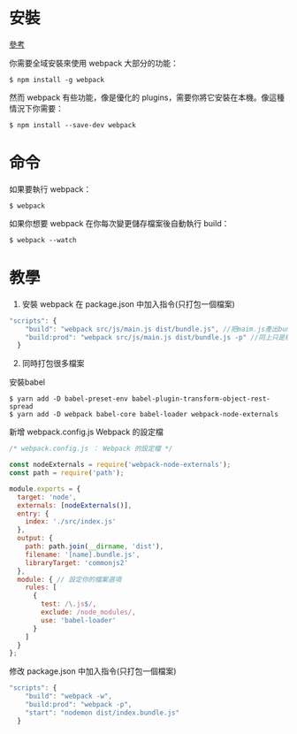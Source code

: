 
# 安裝
[參考](https://neighborhood999.github.io/webpack-tutorial-gitbook/Part1/)

你需要全域安裝來使用 webpack 大部分的功能：
```
$ npm install -g webpack
```
然而 webpack 有些功能，像是優化的 plugins，需要你將它安裝在本機。像這種情況下你需要：
```
$ npm install --save-dev webpack
```
# 命令

如果要執行 webpack：
```
$ webpack
```
如果你想要 webpack 在你每次變更儲存檔案後自動執行 build：
```
$ webpack --watch
```

# 教學

1. 安裝 webpack 
在 package.json 中加入指令(只打包一個檔案)
```js
"scripts": {
    "build": "webpack src/js/main.js dist/bundle.js", //把maim.js產出bundle.js
    "build:prod": "webpack src/js/main.js dist/bundle.js -p" //同上只是檔案壓縮最小化
  }
```

2. 同時打包很多檔案

安裝babel
```
$ yarn add -D babel-preset-env babel-plugin-transform-object-rest-spread
$ yarn add -D webpack babel-core babel-loader webpack-node-externals
```

新增 webpack.config.js  Webpack 的設定檔
```js
/* webpack.config.js ： Webpack 的設定檔 */

const nodeExternals = require('webpack-node-externals');
const path = require('path');

module.exports = {
  target: 'node',
  externals: [nodeExternals()],
  entry: {
    index: './src/index.js'
  },
  output: {
    path: path.join(__dirname, 'dist'),
    filename: '[name].bundle.js',
    libraryTarget: 'commonjs2'
  },
  module: { // 設定你的檔案選項
    rules: [
      {
        test: /\.js$/,
        exclude: /node_modules/,
        use: 'babel-loader'
      }
    ]
  }
};

```
修改 package.json 中加入指令(只打包一個檔案)
```js
"scripts": {
    "build": "webpack -w",
    "build:prod": "webpack -p",
    "start": "nodemon dist/index.bundle.js"
  }
```
